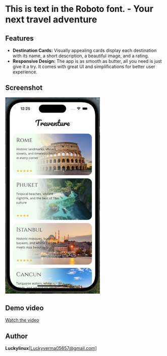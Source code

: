 # <span style="font-family: 'Roboto', sans-serif;">This is text in the Roboto font.</span> - Your next travel adventure 

## Features
* **Destination Cards:** Visually appealing cards display each destination with its name, a short description, a beautiful image, and a rating.
* **Responsive Design:** The app is as smooth as butter, all you need is just give it a try. It comes with great UI and simplifications for better user experience.

## Screenshot
<img src="traventure-screenshot.png" alt="image" width="300">

## Demo video
[Watch the video](https://player.vimeo.com/video/1024295804?h=d22bf91597)

## Author
**Luckylinux**[Luckyverma05657@gmail.com]
